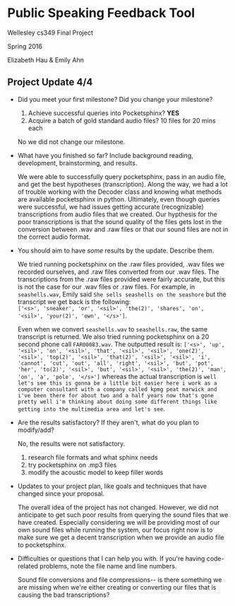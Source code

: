 # Public Speaking Feedback Tool

Wellesley cs349 Final Project

Spring 2016

Elizabeth Hau & Emily Ahn

## Project Update 4/4

- Did you meet your first milestone? Did you change your milestone?

  1. Achieve successful queries into Pocketsphinx? **YES**
  2. Acquire a batch of gold standard audio files? 10 files for 20 mins each
    
    No we did not change our milestone.

- What have you finished so far? Include background reading, development, brainstorming, and results.

    We were able to successfully query pocketsphinx, pass in an audio file, and get the best hypotheses (transcription). Along the way, we had a lot of trouble working with the Decoder class and knowing what methods are available pocketsphinx in python. Ultimately, even though queries were successful, we had issues getting accurate (recognizable) transcriptions from audio files that we created. Our hypthesis for the poor transcriptions is that the sound quality of the files gets lost in the conversion between .wav and .raw files or that our sound files are not in the correct audio format.


- You should aim to have *some* results by the update. Describe them.
    
    We tried running pocketsphinx on the .raw files provided, .wav files we recorded ourselves, and .raw files converted from our .wav files. The transcriptions from the .raw files provided were fairly accurate, but this is not the case for our .wav files or .raw files. For example, in `seashells.wav`, Emily said `She sells seashells on the seashore` but the transcript we get back is the following:     
    `['<s>', 'sneaker', 'or', '<sil>', 'the(2)', 'shares', 'on', '<sil>', 'your(2)', 'own', '</s>']`. 

    Even when we convert `seashells.wav` to `seashells.raw`, the same transcript is returned. We also tried running pocketsphinx on a 20 second phone call `FAR00083.wav`. The outputted result is: `['<s>', 'up', '<sil>', 'on', '<sil>', 'that', '<sil>', '<sil>', 'one(2)', '<sil>', 'top(2)', '<sil>', 'that(2)', '<sil>', '<sil>', 'i', 'cannot', 'cut', 'out', 'all', 'right', '<sil>', 'but', 'pot', 'her', 'to(2)', '<sil>', 'but', '<sil>', '<sil>', 'the(2)', 'man', 'on', 'a', 'pole', '</s>']` whereas the actual transcription is `well let's see this is gonna be a little bit easier here i work as a computer consultant with a company called kpmg peat marwick and i've been there for about two and a half years now that's gone pretty well i'm thinking about doing some different things like getting into the multimedia area and let's see`.


- Are the results satisfactory? If they aren't, what do you plan to modify/add?
    
    No, the results were not satisfactory. 
    1. research file formats and what sphinx needs
    2. try pocketsphinx on .mp3 files
    3. modify the acoustic model to keep filler words

- Updates to your project plan, like goals and techniques that have changed since your proposal.
    
    The overall idea of the project has not changed. However, we did not anticipate to get such poor results from querying the sound files that we have created. Especially considering we will be providing most of our own sound files while running the system, our focus right now is to make sure we get a decent transcription when we provide an audio file to pocketsphinx.

- Difficulties or questions that I can help you with. If you're having code-related problems, note the file name and line numbers.

    Sound file conversions and file compressions-- is there something we are missing when we're either creating or converting our files that is causing the bad transcriptions?


